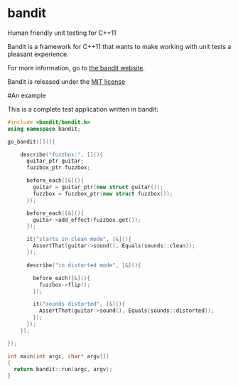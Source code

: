 bandit
======

Human friendly unit testing for C++11

Bandit is a framework for C++11 that wants to make working with unit tests a pleasant
experience.

For more information, go to [the bandit website](http::/banditcpp.org).

Bandit is released under the [MIT license](LICENSE.md)

#An example

This is a complete test application written in bandit:

```cpp
#include <bandit/bandit.h>
using namespace bandit;

go_bandit([](){

    describe("fuzzbox:", [](){
      guitar_ptr guitar;
      fuzzbox_ptr fuzzbox;

      before_each([&](){
        guitar = guitar_ptr(new struct guitar());
        fuzzbox = fuzzbox_ptr(new struct fuzzbox());
      });

      before_each([&](){
        guitar->add_effect(fuzzbox.get());
      });

      it("starts in clean mode", [&](){
        AssertThat(guitar->sound(), Equals(sounds::clean));
      });

      describe("in distorted mode", [&](){

        before_each([&](){
          fuzzbox->flip();
        });

        it("sounds distorted", [&](){
          AssertThat(guitar->sound(), Equals(sounds::distorted));
        });
      });
    });

});

int main(int argc, char* argv[])
{
  return bandit::run(argc, argv);
}
```
